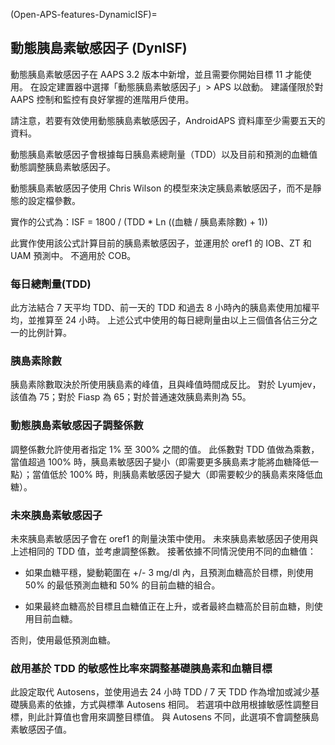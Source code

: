 (Open-APS-features-DynamicISF)=
## 動態胰島素敏感因子 (DynISF)
動態胰島素敏感因子在 AAPS 3.2 版本中新增，並且需要你開始目標 11 才能使用。 在設定建置器中選擇「動態胰島素敏感因子」> APS 以啟動。 建議僅限於對 AAPS 控制和監控有良好掌握的進階用戶使用。

請注意，若要有效使用動態胰島素敏感因子，AndroidAPS 資料庫至少需要五天的資料。

動態胰島素敏感因子會根據每日胰島素總劑量（TDD）以及目前和預測的血糖值動態調整胰島素敏感因子。

動態胰島素敏感因子使用 Chris Wilson 的模型來決定胰島素敏感因子，而不是靜態的設定檔參數。

實作的公式為：ISF = 1800 / (TDD * Ln ((血糖 / 胰島素除數) + 1))

此實作使用該公式計算目前的胰島素敏感因子，並運用於 oref1 的 IOB、ZT 和 UAM 預測中。 不適用於 COB。

### 每日總劑量(TDD)
此方法結合 7 天平均 TDD、前一天的 TDD 和過去 8 小時內的胰島素使用加權平均，並推算至 24 小時。 上述公式中使用的每日總劑量由以上三個值各佔三分之一的比例計算。

### 胰島素除數
胰島素除數取決於所使用胰島素的峰值，且與峰值時間成反比。 對於 Lyumjev，該值為 75；對於 Fiasp 為 65；對於普通速效胰島素則為 55。

### 動態胰島素敏感因子調整係數
調整係數允許使用者指定 1% 至 300% 之間的值。 此係數對 TDD 值做為乘數，當值超過 100% 時，胰島素敏感因子變小（即需要更多胰島素才能將血糖降低一點）；當值低於 100% 時，則胰島素敏感因子變大（即需要較少的胰島素來降低血糖）。

### 未來胰島素敏感因子

未來胰島素敏感因子會在 oref1 的劑量決策中使用。 未來胰島素敏感因子使用與上述相同的 TDD 值，並考慮調整係數。 接著依據不同情況使用不同的血糖值：

* 如果血糖平穩，變動範圍在 +/- 3 mg/dl 內，且預測血糖高於目標，則使用 50% 的最低預測血糖和 50% 的目前血糖的組合。

* 如果最終血糖高於目標且血糖值正在上升，或者最終血糖高於目前血糖，則使用目前血糖。

否則，使用最低預測血糖。

### 啟用基於 TDD 的敏感性比率來調整基礎胰島素和血糖目標

此設定取代 Autosens，並使用過去 24 小時 TDD / 7 天 TDD 作為增加或減少基礎胰島素的依據，方式與標準 Autosens 相同。 若選項中啟用根據敏感性調整目標，則此計算值也會用來調整目標值。 與 Autosens 不同，此選項不會調整胰島素敏感因子值。 
